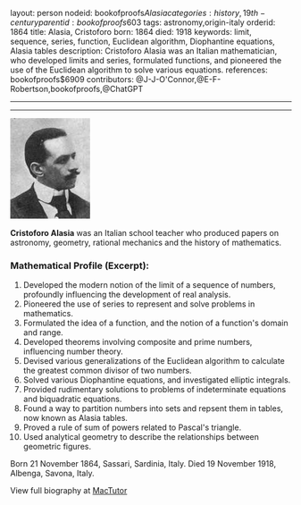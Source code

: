 layout: person
nodeid: bookofproofs$Alasia
categories: history,19th-century
parentid: bookofproofs$603
tags: astronomy,origin-italy
orderid: 1864
title: Alasia, Cristoforo
born: 1864
died: 1918
keywords: limit, sequence, series, function, Euclidean algorithm, Diophantine equations, Alasia tables
description: Cristoforo Alasia was an Italian mathematician, who developed limits and series, formulated functions, and pioneered the use of the Euclidean algorithm to solve various equations.
references: bookofproofs$6909
contributors: @J-J-O'Connor,@E-F-Robertson,bookofproofs,@ChatGPT

---



---

![Alasia.jpg](https://github.com/bookofproofs/bookofproofs.github.io/blob/main/_sources/_assets/images/portraits/Alasia.jpg?raw=true)

**Cristoforo Alasia** was an Italian school teacher who produced papers on astronomy, geometry, rational mechanics and the history of mathematics.

### Mathematical Profile (Excerpt):
1. Developed the modern notion of the limit of a sequence of numbers, profoundly influencing the development of real analysis.
2. Pioneered the use of series to represent and solve problems in mathematics.
3. Formulated the idea of a function, and the notion of a function's domain and range.
4. Developed theorems involving composite and prime numbers, influencing number theory.
5. Devised various generalizations of the Euclidean algorithm to calculate the greatest common divisor of two numbers.
6. Solved various Diophantine equations, and investigated elliptic integrals.
7. Provided rudimentary solutions to problems of indeterminate equations and biquadratic equations.
8. Found a way to partition numbers into sets and repsent them in tables, now known as Alasia tables.
9. Proved a rule of sum of powers related to Pascal's triangle.
10. Used analytical geometry to describe the relationships between geometric figures.

Born 21 November 1864, Sassari, Sardinia, Italy. Died 19 November 1918, Albenga, Savona, Italy.

View full biography at [MacTutor](https://mathshistory.st-andrews.ac.uk/Biographies/Alasia/)
